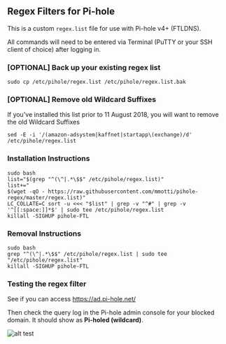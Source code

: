 ## Regex Filters for Pi-hole
This is a custom `regex.list` file for use with Pi-hole v4+ (FTLDNS).

All commands will need to be entered via Terminal (PuTTY or your SSH client of choice) after logging in.

### [OPTIONAL] Back up your existing regex list
```
sudo cp /etc/pihole/regex.list /etc/pihole/regex.list.bak
```

### [OPTIONAL] Remove old Wildcard Suffixes
If you've installed this list prior to 11 August 2018, you will want to remove the old Wildcard Suffixes
```
sed -E -i '/(amazon-adsystem|kaffnet|startapp\(exchange)/d' /etc/pihole/regex.list
```

### Installation Instructions
```
sudo bash
list="$(grep "^(\^|.*\$$" /etc/pihole/regex.list)"
list+="
$(wget -qO - https://raw.githubusercontent.com/mmotti/pihole-regex/master/regex.list)"
LC_COLLATE=C sort -u <<< "$list" | grep -v "^#" | grep -v '^[[:space:]]*$' | sudo tee /etc/pihole/regex.list
killall -SIGHUP pihole-FTL
```

### Removal Instructions
```
sudo bash
grep "^(\^|.*\$$" /etc/pihole/regex.list | sudo tee "/etc/pihole/regex.list"
killall -SIGHUP pihole-FTL
```

### Testing the regex filter
See if you can access https://ad.pi-hole.net/

Then check the query log in the Pi-hole admin console for your blocked domain. It should show as **Pi-holed (wildcard)**.

![alt test](https://image.ibb.co/j5kWTz/Blocked.png)
